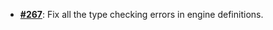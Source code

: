   -  [**#267**](https://github.com/anoma/nspec/pull/267): Fix all the type
     checking errors in engine definitions.
